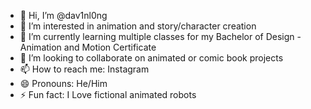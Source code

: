 - 👋 Hi, I’m @dav1nl0ng
- 👀 I’m interested in animation and story/character creation
- 🌱 I’m currently learning multiple classes for my Bachelor of Design - Animation and Motion Certificate
- 💞️ I’m looking to collaborate on animated or comic book projects
- 📫 How to reach me: Instagram
- 😄 Pronouns: He/Him
- ⚡ Fun fact: I Love fictional animated robots

<!---
dav1nl0ng/dav1nl0ng is a ✨ special ✨ repository because its `README.md` (this file) appears on your GitHub profile.
You can click the Preview link to take a look at your changes.
--->
